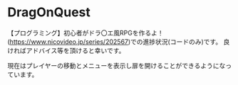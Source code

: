 # DragOnQuest
【プログラミング】初心者がドラ〇エ風RPGを作るよ！(https://www.nicovideo.jp/series/202567)での進捗状況(コードのみ)です。
良ければアドバイス等を頂けると幸いです。

現在はプレイヤーの移動とメニューを表示し扉を開けることができるようになっています。
